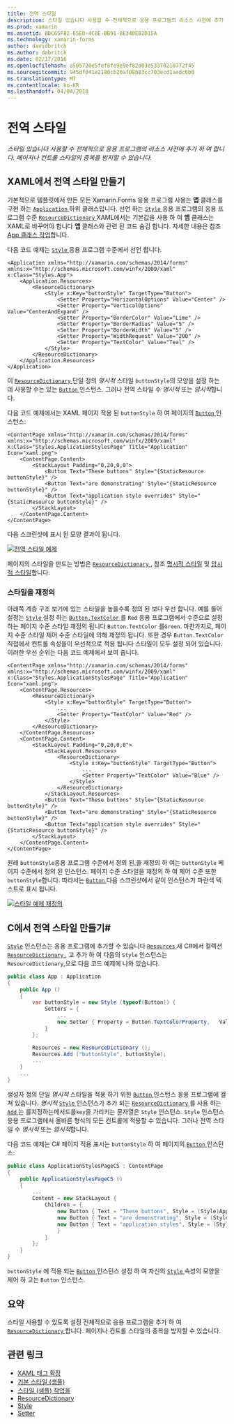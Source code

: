 ```yaml
---
title: 전역 스타일
description: 스타일 있습니다 사용할 수 전체적으로 응용 프로그램의 리소스 사전에 추가 하 여 합니다. 페이지나 컨트롤 스타일의 중복을 방지할 수 있습니다.
ms.prod: xamarin
ms.assetid: BDC65F82-65E0-4C8E-BB91-8E340EB2D15A
ms.technology: xamarin-forms
author: davidbritch
ms.author: dabritch
ms.date: 02/17/2016
ms.openlocfilehash: a505720e5fef8fe9e9ef82d03e53370210772f45
ms.sourcegitcommit: 945df041e2180cb20af08b83cc703ecd1aedc6b0
ms.translationtype: MT
ms.contentlocale: ko-KR
ms.lasthandoff: 04/04/2018
---
```

# <a name="global-styles"></a>전역 스타일

_스타일 있습니다 사용할 수 전체적으로 응용 프로그램의 리소스 사전에 추가 하 여 합니다. 페이지나 컨트롤 스타일의 중복을 방지할 수 있습니다._

## <a name="creating-a-global-style-in-xaml"></a>XAML에서 전역 스타일 만들기

기본적으로 템플릿에서 만든 모든 Xamarin.Forms 응용 프로그램 사용는 **앱** 클래스를 구현 하는 [ `Application` ](https://developer.xamarin.com/api/type/Xamarin.Forms.Application/) 하위 클래스입니다. 선언 하는 [ `Style` ](https://developer.xamarin.com/api/type/Xamarin.Forms.Style/) 응용 프로그램의 응용 프로그램 수준 [ `ResourceDictionary` ](https://developer.xamarin.com/api/type/Xamarin.Forms.ResourceDictionary/) XAML에서는 기본값을 사용 하 여 **앱** 클래스는 XAML로 바꾸어야 합니다 **앱** 클래스와 관련 된 코드 숨김 합니다. 자세한 내용은 참조 [App 클래스 작업](~/xamarin-forms/app-fundamentals/application-class.md)합니다.

다음 코드 예제는 [ `Style` ](https://developer.xamarin.com/api/type/Xamarin.Forms.Style/) 응용 프로그램 수준에서 선언 합니다.

```xaml
<Application xmlns="http://xamarin.com/schemas/2014/forms" xmlns:x="http://schemas.microsoft.com/winfx/2009/xaml" x:Class="Styles.App">
    <Application.Resources>
        <ResourceDictionary>
            <Style x:Key="buttonStyle" TargetType="Button">
                <Setter Property="HorizontalOptions" Value="Center" />
                <Setter Property="VerticalOptions" Value="CenterAndExpand" />
                <Setter Property="BorderColor" Value="Lime" />
                <Setter Property="BorderRadius" Value="5" />
                <Setter Property="BorderWidth" Value="5" />
                <Setter Property="WidthRequest" Value="200" />
                <Setter Property="TextColor" Value="Teal" />
            </Style>
        </ResourceDictionary>
    </Application.Resources>
</Application>
```

이 [ `ResourceDictionary` ](https://developer.xamarin.com/api/type/Xamarin.Forms.ResourceDictionary/) 단일 정의 *명시적* 스타일 `buttonStyle`의 모양을 설정 하는 데 사용할 수는 있는 [ `Button` ](https://developer.xamarin.com/api/type/Xamarin.Forms.Button/) 인스턴스. 그러나 전역 스타일 수 *명시적* 또는 *암시적*합니다.

다음 코드 예제에서는 XAML 페이지 적용 된 `buttonStyle` 하 여 페이지의 [ `Button` ](https://developer.xamarin.com/api/type/Xamarin.Forms.Button/) 인스턴스:

```xaml
<ContentPage xmlns="http://xamarin.com/schemas/2014/forms" xmlns:x="http://schemas.microsoft.com/winfx/2009/xaml" x:Class="Styles.ApplicationStylesPage" Title="Application" Icon="xaml.png">
    <ContentPage.Content>
        <StackLayout Padding="0,20,0,0">
            <Button Text="These buttons" Style="{StaticResource buttonStyle}" />
            <Button Text="are demonstrating" Style="{StaticResource buttonStyle}" />
            <Button Text="application style overrides" Style="{StaticResource buttonStyle}" />
        </StackLayout>
    </ContentPage.Content>
</ContentPage>
```

다음 스크린샷에 표시 된 모양 결과이 됩니다.

[![](application-images/application-styles-1.png "전역 스타일 예제")](application-images/application-styles-1-large.png#lightbox "글로벌 스타일 예제")

페이지의 스타일을 만드는 방법은 [ `ResourceDictionary` ](https://developer.xamarin.com/api/type/Xamarin.Forms.ResourceDictionary/), 참조 [명시적 스타일](~/xamarin-forms/user-interface/styles/explicit.md) 및 [암시적 스타일](~/xamarin-forms/user-interface/styles/implicit.md)합니다.

### <a name="overriding-styles"></a>스타일을 재정의

아래쪽 계층 구조 보기에 있는 스타일을 높을수록 정의 된 보다 우선 합니다. 예를 들어 설정는 [ `Style` ](https://developer.xamarin.com/api/type/Xamarin.Forms.Style/) 설정 하는 [ `Button.TextColor` ](https://developer.xamarin.com/api/property/Xamarin.Forms.Button.TextColor/) 를 `Red` 응용 프로그램에서 수준으로 설정 하는 페이지 수준 스타일 재정의 됩니다 `Button.TextColor` 를`Green`. 마찬가지로, 페이지 수준 스타일 제어 수준 스타일에 의해 재정의 됩니다. 또한 경우 `Button.TextColor` 직접에서 컨트롤 속성을이 우선적으로 적용 됩니다 스타일이 모두 설정 되어 있습니다. 이러한 우선 순위는 다음 코드 예제에서 보여 줍니다.

```xaml
<ContentPage xmlns="http://xamarin.com/schemas/2014/forms" xmlns:x="http://schemas.microsoft.com/winfx/2009/xaml" x:Class="Styles.ApplicationStylesPage" Title="Application" Icon="xaml.png">
    <ContentPage.Resources>
        <ResourceDictionary>
            <Style x:Key="buttonStyle" TargetType="Button">
                ...
                <Setter Property="TextColor" Value="Red" />
            </Style>
        </ResourceDictionary>
    </ContentPage.Resources>
    <ContentPage.Content>
        <StackLayout Padding="0,20,0,0">
            <StackLayout.Resources>
                <ResourceDictionary>
                    <Style x:Key="buttonStyle" TargetType="Button">
                        ...
                        <Setter Property="TextColor" Value="Blue" />
                    </Style>
                </ResourceDictionary>
            </StackLayout.Resources>
            <Button Text="These buttons" Style="{StaticResource buttonStyle}" />
            <Button Text="are demonstrating" Style="{StaticResource buttonStyle}" />
            <Button Text="application style overrides" Style="{StaticResource buttonStyle}" />
        </StackLayout>
    </ContentPage.Content>
</ContentPage>
```

원래 `buttonStyle`응용 프로그램 수준에서 정의 된,을 재정의 하 여는 `buttonStyle` 페이지 수준에서 정의 된 인스턴스. 페이지 수준 스타일을 재정의 하 여 제어 수준 또한 `buttonStyle`합니다. 따라서는 [ `Button` ](https://developer.xamarin.com/api/type/Xamarin.Forms.Button/) 다음 스크린샷에서 같이 인스턴스가 파란색 텍스트로 표시 됩니다.

[![](application-images/application-styles-2.png "스타일 예제 재정의")](application-images/application-styles-2-large.png#lightbox "스타일 예제를 재정의 합니다.")

## <a name="creating-a-global-style-in-c35"></a>C에서 전역 스타일 만들기&#35;

[`Style`](https://developer.xamarin.com/api/type/Xamarin.Forms.Style/) 인스턴스는 응용 프로그램에 추가할 수 있습니다 [ `Resources` ](https://developer.xamarin.com/api/property/Xamarin.Forms.VisualElement.Resources/) 새 C#에서 컬렉션 [ `ResourceDictionary` ](https://developer.xamarin.com/api/type/Xamarin.Forms.ResourceDictionary/), 고 추가 하 여 다음의 `Style` 인스턴스는 `ResourceDictionary`,으로 다음 코드 예제에 나와 있습니다.

```csharp
public class App : Application
{
    public App ()
    {
        var buttonStyle = new Style (typeof(Button)) {
            Setters = {
                ...
                new Setter { Property = Button.TextColorProperty,   Value = Color.Teal }
            }
        };

        Resources = new ResourceDictionary ();
        Resources.Add ("buttonStyle", buttonStyle);
        ...
    }
    ...
}
```

생성자 정의 단일 *명시적* 스타일을 적용 하기 위한 [ `Button` ](https://developer.xamarin.com/api/type/Xamarin.Forms.Button/) 인스턴스 응용 프로그램에 걸쳐 있습니다. *명시적* [ `Style` ](https://developer.xamarin.com/api/type/Xamarin.Forms.Style/) 인스턴스가 추가 되는 [ `ResourceDictionary` ](https://developer.xamarin.com/api/type/Xamarin.Forms.ResourceDictionary/) 를 사용 하는 [ `Add` ](https://developer.xamarin.com/api/member/Xamarin.Forms.ResourceDictionary.Add/p/System.String/System.Object/) 는 를지정하는메서드를`key`을 가리키는 문자열은 `Style` 인스턴스. `Style` 인스턴스 응용 프로그램에서 올바른 형식의 모든 컨트롤에 적용할 수 있습니다. 그러나 전역 스타일 수 *명시적* 또는 *암시적*합니다.

다음 코드 예제는 C# 페이지 적용 표시는 `buttonStyle` 하 여 페이지의 [ `Button` ](https://developer.xamarin.com/api/type/Xamarin.Forms.Button/) 인스턴스:

```csharp
public class ApplicationStylesPageCS : ContentPage
{
    public ApplicationStylesPageCS ()
    {
        ...
        Content = new StackLayout {
            Children = {
                new Button { Text = "These buttons", Style = (Style)Application.Current.Resources ["buttonStyle"] },
                new Button { Text = "are demonstrating", Style = (Style)Application.Current.Resources ["buttonStyle"] },
                new Button { Text = "application styles", Style = (Style)Application.Current.Resources ["buttonStyle"]
                }
            }
        };
    }
}
```

`buttonStyle` 에 적용 되는 [ `Button` ](https://developer.xamarin.com/api/type/Xamarin.Forms.Button/) 인스턴스 설정 하 여 자신의 [ `Style` ](https://developer.xamarin.com/api/property/Xamarin.Forms.VisualElement.Style/) 속성의 모양을 제어 하 고는 `Button` 인스턴스.

## <a name="summary"></a>요약

스타일 사용할 수 있도록 설정 전체적으로 응용 프로그램을 추가 하 여 [ `ResourceDictionary` ](https://developer.xamarin.com/api/type/Xamarin.Forms.ResourceDictionary/)합니다. 페이지나 컨트롤 스타일의 중복을 방지할 수 있습니다.



## <a name="related-links"></a>관련 링크

- [XAML 태그 확장](~/xamarin-forms/xaml/xaml-basics/xaml-markup-extensions.md)
- [기본 스타일 (샘플)](https://developer.xamarin.com/samples/xamarin-forms/UserInterface/Styles/BasicStyles/)
- [스타일 (샘플) 작업을](https://developer.xamarin.com/samples/xamarin-forms/WorkingWithStyles/)
- [ResourceDictionary](https://developer.xamarin.com/api/type/Xamarin.Forms.ResourceDictionary/)
- [Style](https://developer.xamarin.com/api/type/Xamarin.Forms.Style/)
- [Setter](https://developer.xamarin.com/api/type/Xamarin.Forms.Setter/)
